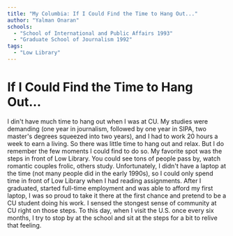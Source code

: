 ```yaml
---
title: "My Columbia: If I Could Find the Time to Hang Out..."
author: "Yalman Onaran"
schools:
  - "School of International and Public Affairs 1993"
  - "Graduate School of Journalism 1992"
tags:
  - "Low Library"
---
```


# If I Could Find the Time to Hang Out...

I din't have much time to hang out when I was at CU. My studies were demanding (one year in journalism, followed by one year in SIPA, two master's degrees squeezed into two years), and I had to work 20 hours a week to earn a living. So there was little time to hang out and relax. But I do remember the few moments I could find to do so. My favorite spot was the steps in front of Low Library. You could see tons of people pass by, watch romantic couples frolic, others study. Unfortunately, I didn't have a laptop at the time (not many people did in the early 1990s), so I could only spend time in front of Low Library when I had reading assignments. After I graduated, started full-time employment and was able to afford my first laptop, I was so proud to take it there at the first chance and pretend to be a CU student doing his work. I sensed the stongest sense of community at CU right on those steps. To this day, when I visit the U.S. once every six months, I try to stop by at the school and sit at the steps for a bit to relive that feeling.
